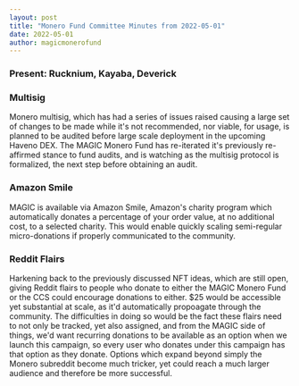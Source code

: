 ```yaml
---
layout: post
title: "Monero Fund Committee Minutes from 2022-05-01"
date: 2022-05-01
author: magicmonerofund
---
```


### Present: Rucknium, Kayaba, Deverick

### Multisig

Monero multisig, which has had a series of issues raised causing a large set of changes to be made while it's not recommended, nor viable, for usage, is planned to be audited before large scale deployment in the upcoming Haveno DEX. The MAGIC Monero Fund has re-iterated it's previously re-affirmed stance to fund audits, and is watching as the multisig protocol is formalized, the next step before obtaining an audit.

### Amazon Smile

MAGIC is available via Amazon Smile, Amazon's charity program which automatically donates a percentage of your order value, at no additional cost, to a selected charity. This would enable quickly scaling semi-regular micro-donations if properly communicated to the community.

### Reddit Flairs

Harkening back to the previously discussed NFT ideas, which are still open, giving Reddit flairs to people who donate to either the MAGIC Monero Fund or the CCS could encourage donations to either. $25 would be accessible yet substantial at scale, as it'd automatically propoagate through the community. The difficulties in doing so would be the fact these flairs need to not only be tracked, yet also assigned, and from the MAGIC side of things, we'd want recurring donations to be available as an option when we launch this campaign, so every user who donates under this campaign has that option as they donate. Options which expand beyond simply the Monero subreddit become much tricker, yet could reach a much larger audience and therefore be more successful.